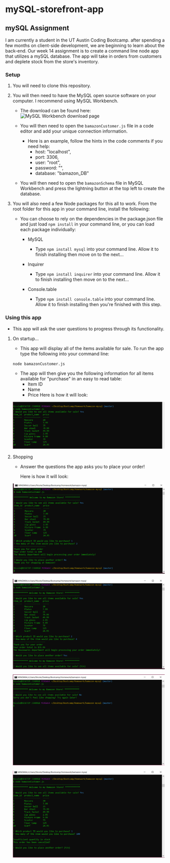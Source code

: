 # mySQL-storefront-app

## mySQL Assignment

I am currently a student in the UT Austin Coding Bootcamp. after spending a few months on client-side development, we are beginning to learn about the back-end. Our week 14 assignment is to create a command line node app that utilizes a mySQL database. The app will take in orders from customers and deplete stock from the store's inventory.

### Setup

1. You will need to clone this repository.

2. You will then need to have the MySQL open source software on your computer. I recommend using MySQL Workbench.

   - The download can be found here: ![MySQL Workbench download page](https://dev.mysql.com/downloads/workbench/)

   - You will then need to open the `bamazonCustomer.js` file in a code editor and add your unique connection information.

     - Here is an example, follow the hints in the code comments if you need help:
       - host: "localhost",
       - port: 3306,
       - user: "root",
       - password: "",
       - database: "bamazon_DB"

   - You will then need to open the `bamazonSchema` file in MySQL Workbench and press the lightning button at the top left to create the database.

3. You will also need a few Node packages for this all to work. From the root folder for this app in your command line, install the following:

   - You can choose to rely on the dependencies in the package.json file and just load `npm install` in your command line, or you can load each package individually:

     - MySQL

       - Type `npm install mysql` into your command line. Allow it to finish installing then move on to the next...

     - Inquirer

       - Type `npm install inquirer` into your command line. Allow it to finish installing then move on to the next...

     - Console.table
       - Type `npm install console.table` into your command line. Allow it to finish installing then you're finished with this step.

### Using this app

- This app will ask the user questions to progress through its functionality.

1. On startup...

   - This app will display all of the items available for sale. To run the app type the following into your command line:

   `node bamazonCustomer.js`

   - The app will then give you the following information for all items available for "purchase" in an easy to read table:
     - Item ID
     - Name
     - Price
       Here is how it will look:

   ![Image of initial run](/images/firstTable.png)

2. Shopping

   - Answer the questions the app asks you to place your order!

     Here is how it will look:

   ![Image of app running full single order then finishing](/images/bamazonprocess.png)

   ![Image of app running full single order then starting second order](/images/bamazonprocess1.png)

   ![Image of app exiting after first inquiry](/images/bamazonprocess2.png)

   ![Image of app if insufficient stock available](/images/bamazonprocess3.png)
